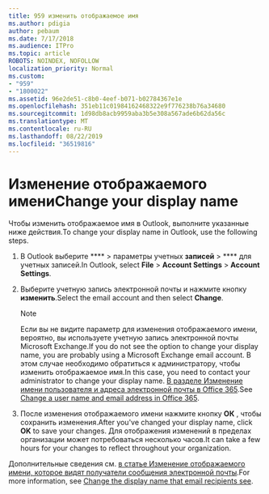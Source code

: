 ```yaml
---
title: 959 изменить отображаемое имя
ms.author: pdigia
author: pebaum
ms.date: 7/17/2018
ms.audience: ITPro
ms.topic: article
ROBOTS: NOINDEX, NOFOLLOW
localization_priority: Normal
ms.custom:
- "959"
- "1800022"
ms.assetid: 96e2de51-c8b0-4eef-b071-b02784367e1e
ms.openlocfilehash: 351eb11c01984162468322e9f776238b76a34680
ms.sourcegitcommit: 1d98db8acb9959aba3b5e308a567ade6b62da56c
ms.translationtype: MT
ms.contentlocale: ru-RU
ms.lasthandoff: 08/22/2019
ms.locfileid: "36519816"
---
```

# <a name="change-your-display-name"></a><span data-ttu-id="88626-102">Изменение отображаемого имени</span><span class="sxs-lookup"><span data-stu-id="88626-102">Change your display name</span></span>
  
<span data-ttu-id="88626-103">Чтобы изменить отображаемое имя в Outlook, выполните указанные ниже действия.</span><span class="sxs-lookup"><span data-stu-id="88626-103">To change your display name in Outlook, use the following steps.</span></span>
  
1. <span data-ttu-id="88626-104">В Outlook выберите \*\*\*\* \> параметры учетных **записей** \> \*\*\*\* для учетных записей.</span><span class="sxs-lookup"><span data-stu-id="88626-104">In Outlook, select **File** \> **Account Settings** \> **Account Settings**.</span></span>

2. <span data-ttu-id="88626-105">Выберите учетную запись электронной почты и нажмите кнопку **изменить**.</span><span class="sxs-lookup"><span data-stu-id="88626-105">Select the email account and then select **Change**.</span></span>

    > [!NOTE]
    > <span data-ttu-id="88626-106">Если вы не видите параметр для изменения отображаемого имени, вероятно, вы используете учетную запись электронной почты Microsoft Exchange.</span><span class="sxs-lookup"><span data-stu-id="88626-106">If you do not see the option to change your display name, you are probably using a Microsoft Exchange email account.</span></span> <span data-ttu-id="88626-107">В этом случае необходимо обратиться к администратору, чтобы изменить отображаемое имя.</span><span class="sxs-lookup"><span data-stu-id="88626-107">In this case, you need to contact your administrator to change your display name.</span></span> <span data-ttu-id="88626-108">[В разделе Изменение имени пользователя и адреса электронной почты в Office 365](https://support.office.com/article/fb5ac074-e203-4e1f-9843-b9d1a3e03297.aspx).</span><span class="sxs-lookup"><span data-stu-id="88626-108">See [Change a user name and email address in Office 365](https://support.office.com/article/fb5ac074-e203-4e1f-9843-b9d1a3e03297.aspx).</span></span>
  
3. <span data-ttu-id="88626-109">После изменения отображаемого имени нажмите кнопку **ОК** , чтобы сохранить изменения.</span><span class="sxs-lookup"><span data-stu-id="88626-109">After you've changed your display name, click **OK** to save your changes.</span></span> <span data-ttu-id="88626-110">Для отображения изменений в пределах организации может потребоваться несколько часов.</span><span class="sxs-lookup"><span data-stu-id="88626-110">It can take a few hours for your changes to reflect throughout your organization.</span></span>

<span data-ttu-id="88626-111">Дополнительные сведения см. [в статье Изменение отображаемого имени, которое видят получатели сообщения электронной почты](https://support.office.com/article/2b53331a-ba2a-4803-88dc-ac9fe376c8a9.aspx).</span><span class="sxs-lookup"><span data-stu-id="88626-111">For more information, see [Change the display name that email recipients see](https://support.office.com/article/2b53331a-ba2a-4803-88dc-ac9fe376c8a9.aspx).</span></span>
  